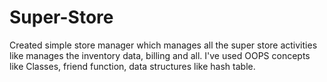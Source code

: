 # Super-Store
Created simple store manager which manages all the super store activities like manages the inventory data, billing and all.
I've used OOPS concepts like Classes, friend function, data structures like hash table.

